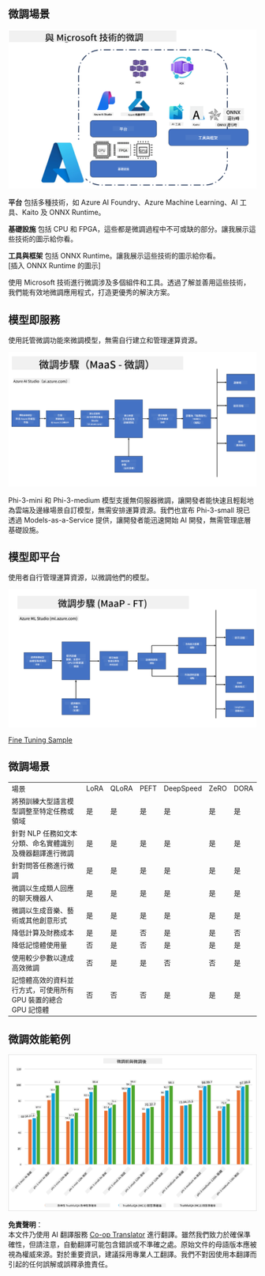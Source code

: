 <!--
CO_OP_TRANSLATOR_METADATA:
{
  "original_hash": "cb5648935f63edc17e95ce38f23adc32",
  "translation_date": "2025-07-17T08:23:45+00:00",
  "source_file": "md/03.FineTuning/FineTuning_Scenarios.md",
  "language_code": "hk"
}
-->
## 微調場景

![FineTuning with MS Services](../../../../translated_images/FinetuningwithMS.3d0cec8ae693e094c38c72575e63f2c9bf1cf980ab90f1388e102709f9c979e5.hk.png)

**平台** 包括多種技術，如 Azure AI Foundry、Azure Machine Learning、AI 工具、Kaito 及 ONNX Runtime。

**基礎設施** 包括 CPU 和 FPGA，這些都是微調過程中不可或缺的部分。讓我展示這些技術的圖示給你看。

**工具與框架** 包括 ONNX Runtime。讓我展示這些技術的圖示給你看。  
[插入 ONNX Runtime 的圖示]

使用 Microsoft 技術進行微調涉及多個組件和工具。透過了解並善用這些技術，我們能有效地微調應用程式，打造更優秀的解決方案。

## 模型即服務

使用託管微調功能來微調模型，無需自行建立和管理運算資源。

![MaaS Fine Tuning](../../../../translated_images/MaaSfinetune.3eee4630607aff0d0a137b16ab79ec5977ece923cd1fdd89557a2655c632669d.hk.png)

Phi-3-mini 和 Phi-3-medium 模型支援無伺服器微調，讓開發者能快速且輕鬆地為雲端及邊緣場景自訂模型，無需安排運算資源。我們也宣布 Phi-3-small 現已透過 Models-as-a-Service 提供，讓開發者能迅速開始 AI 開發，無需管理底層基礎設施。

## 模型即平台

使用者自行管理運算資源，以微調他們的模型。

![Maap Fine Tuning](../../../../translated_images/MaaPFinetune.fd3829c1122f5d1c4a6a91593ebc348548410e162acda34f18034384e3b3816a.hk.png)

[Fine Tuning Sample](https://github.com/Azure/azureml-examples/blob/main/sdk/python/foundation-models/system/finetune/chat-completion/chat-completion.ipynb)

## 微調場景

| | | | | | | |
|-|-|-|-|-|-|-|
|場景|LoRA|QLoRA|PEFT|DeepSpeed|ZeRO|DORA|
|將預訓練大型語言模型調整至特定任務或領域|是|是|是|是|是|是|
|針對 NLP 任務如文本分類、命名實體識別及機器翻譯進行微調|是|是|是|是|是|是|
|針對問答任務進行微調|是|是|是|是|是|是|
|微調以生成類人回應的聊天機器人|是|是|是|是|是|是|
|微調以生成音樂、藝術或其他創意形式|是|是|是|是|是|是|
|降低計算及財務成本|是|是|否|是|是|否|
|降低記憶體使用量|否|是|否|是|是|是|
|使用較少參數以達成高效微調|否|是|是|否|否|是|
|記憶體高效的資料並行方式，可使用所有 GPU 裝置的總合 GPU 記憶體|否|否|否|是|是|是|

## 微調效能範例

![Finetuning Performance](../../../../translated_images/Finetuningexamples.a9a41214f8f5afc186adb16a413b1c17e2f43a89933ba95feb5aee84b0b24add.hk.png)

**免責聲明**：  
本文件乃使用 AI 翻譯服務 [Co-op Translator](https://github.com/Azure/co-op-translator) 進行翻譯。雖然我們致力於確保準確性，但請注意，自動翻譯可能包含錯誤或不準確之處。原始文件的母語版本應被視為權威來源。對於重要資訊，建議採用專業人工翻譯。我們不對因使用本翻譯而引起的任何誤解或誤釋承擔責任。